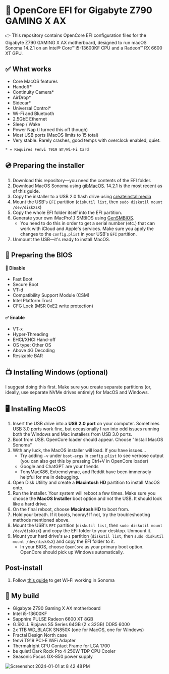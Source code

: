 # 🔧 OpenCore EFI for Gigabyte Z790 GAMING X AX
👉 This repository contains OpenCore EFI configuration files for the Gigabyte Z790 GAMING X AX motherboard, designed to run macOS Sonoma 14.2.1 on an Intel® Core™ i5-13600KF CPU and a Radeon™ RX 6600 XT GPU.

## ✅ What works
- Core MacOS features
- Handoff*
- Continuity Camera*
- AirDrop*
- Sidecar*
- Universal Control*
- Wi-Fi and Bluetooth
- 2.5GbE Ethernet
- Sleep / Wake
- Power Nap (I turned this off though)
- Most USB ports (MacOS limits to 15 total)
- Very stable. Rarely crashes, good temps with overclock enabled, quiet.

`* = Requires Fenvi T919 BT/Wi-Fi Card`

## 💿 Preparing the installer
1. Download this repository—you need the contents of the EFI folder.
1. Download MacOS Sonoma using [gibMacOS](https://github.com/corpnewt/gibMacOS). 14.2.1 is the most recent as of this guide.
1. Copy the installer to a USB 2.0 flash drive using [createinstallmedia](https://support.apple.com/en-us/101578)
1. Mount the USB's `EFI` partition (`diskutil list`, then `sudo diskutil mount /dev/diskXsX`)
1. Copy the whole EFI folder itself into the EFI partition.
1. Generate your own iMacPro1,1 SMBIOS using [GenSMBIOS](https://github.com/corpnewt/GenSMBIOS).
   - You need to do this in order to get a serial number (etc.) that can work with iCloud and Apple's services. Make sure you apply the changes to the `config.plist` in your USB's `EFI` partition.
1. Unmount the USB—it's ready to install MacOS.

## 🔧 Preparing the BIOS
#### 🚫 Disable
- Fast Boot
- Secure Boot
- VT-d
- Compatibility Support Module (CSM)
- Intel Platform Trust
- CFG Lock (MSR 0xE2 write protection)

#### ✅ Enable
- VT-x
- Hyper-Threading
- EHCI/XHCI Hand-off
- OS type: Other OS
- Above 4G Decoding
- Resizable BAR

## 📺 Installing Windows (optional)
I suggest doing this first. Make sure you create separate partitions (or, ideally, use separate NVMe drives entirely) for MacOS and Windows.

## 🖥️ Installing MacOS
1. Insert the USB drive into a **USB 2.0 port** on your computer. Sometimes USB 3.0 ports work fine, but occasionally I ran into odd issues running both the Windows and Mac installers from USB 3.0 ports.
1. Boot from USB. OpenCore loader should appear. Choose "Install MacOS Sonoma"
1. With any luck, the MacOS installer will load. If you have issues...
   - Try adding `-v` under `boot-args` in `config.plist` to see verbose output (you can also get this by pressing Ctrl+V in OpenCore loader)
   - Google and ChatGPT are your friends
   - TonyMacX86, Extremelymac, and Reddit have been immensely helpful for me in debugging.
1. Open Disk Utility and create a **Macintosh HD** partition to install MacOS onto.
1. Run the installer. Your system will reboot a few times. Make sure you choose the **MacOS Installer** boot option and not the USB. It should look like a hard drive.
1. On the final reboot, choose **Macintosh HD** to boot from.
1. Hold your breath. If it boots, hooray! If not, try the troubleshooting methods mentioned above.
1. Mount the USB's `EFI` partition (`diskutil list`, then `sudo diskutil mount /dev/diskXsX`) and copy the EFI folder to your desktop. Unmount it.
1. Mount your hard drive's `EFI` partition (`diskutil list`, then `sudo diskutil mount /dev/diskXsX`) and copy the EFI folder to it.
   - In your BIOS, choose `OpenCore` as your primary boot option. OpenCore should pick up Windows automatically.
  
## Post-install
1. Follow [this guide](https://macos86.it/topic/6464-sonoma-os-wi-fi-is-back/#comment-143280) to get Wi-Fi working in Sonoma
  


## 🗼 My build
- Gigabyte Z790 Gaming X AX motherboard
- Intel i5-13600KF
- Sapphire PULSE Radeon 6600 XT 8GB
- G.SKILL Ripjaws S5 Series 64GB (2 x 32GB) DDR5 6000
- 2x 1TB WD_BLACK SN850X (one for MacOS, one for Windows)
- Fractal Design North case
- fenvi T919 PCI-E WiFi Adapter
- Thermalright CPU Contact Frame for LGA 1700
- be quiet! Dark Rock Pro 4 250W TDP CPU Cooler
- Seasonic Focus GX-850 power supply

![Screenshot 2024-01-01 at 8 42 48 PM](https://github.com/wr/OpenCoreEFI-Gigabyte-Z790-GAMING-X-AX/assets/884715/d153cbe9-669b-440f-9a60-5d6efefce030)


